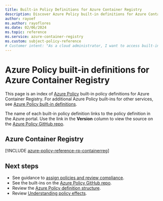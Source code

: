 ```yaml
---
title: Built-in Policy Definitions for Azure Container Registry
description: Discover Azure Policy built-in definitions for Azure Container Registry. This list provides common approaches to manage and secure your Azure resources.
author: rayoef
ms.author: rayoflores
ms.date: 02/06/2024
ms.topic: reference
ms.service: azure-container-registry
ms.custom: subject-policy-reference
# Customer intent: "As a cloud administrator, I want to access built-in policy definitions for Azure Container Registry, so that I can effectively manage and secure Azure resources in my organization."
---
```

# Azure Policy built-in definitions for Azure Container Registry

This page is an index of [Azure Policy](/azure/governance/policy/overview) built-in policy
definitions for Azure Container Registry. For additional Azure Policy built-ins for other services,
see [Azure Policy built-in definitions](/azure/governance/policy/samples/built-in-policies).

The name of each built-in policy definition links to the policy definition in the Azure portal. Use
the link in the **Version** column to view the source on the
[Azure Policy GitHub repo](https://github.com/Azure/azure-policy).

## Azure Container Registry

[!INCLUDE [azure-policy-reference-rp-containerreg](~/azure-docs-pr/includes/policy/reference/byrp/microsoft.containerregistry.md)]

## Next steps

- See guidance to [assign policies and review compliance](container-registry-azure-policy.md).
- See the built-ins on the [Azure Policy GitHub repo](https://github.com/Azure/azure-policy).
- Review the [Azure Policy definition structure](/azure/governance/policy/concepts/definition-structure).
- Review [Understanding policy effects](/azure/governance/policy/concepts/effects).
